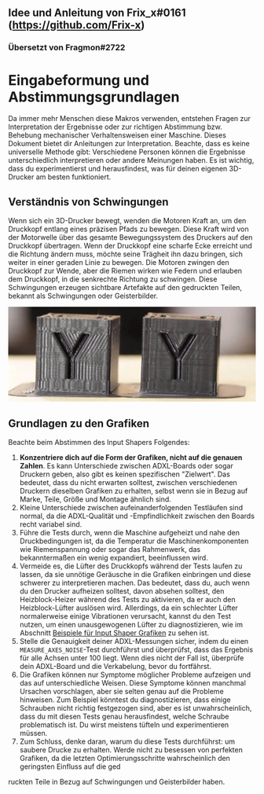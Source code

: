 ## Idee und Anleitung von Frix_x#0161 (https://github.com/Frix-x) 
### Übersetzt von Fragmon#2722 
# Eingabeformung und Abstimmungsgrundlagen

Da immer mehr Menschen diese Makros verwenden, entstehen Fragen zur Interpretation der Ergebnisse oder zur richtigen Abstimmung bzw. Behebung mechanischer Verhaltensweisen einer Maschine. Dieses Dokument bietet dir Anleitungen zur Interpretation. Beachte, dass es keine universelle Methode gibt: Verschiedene Personen können die Ergebnisse unterschiedlich interpretieren oder andere Meinungen haben. Es ist wichtig, dass du experimentierst und herausfindest, was für deinen eigenen 3D-Drucker am besten funktioniert.

## Verständnis von Schwingungen

Wenn sich ein 3D-Drucker bewegt, wenden die Motoren Kraft an, um den Druckkopf entlang eines präzisen Pfads zu bewegen. Diese Kraft wird von der Motorwelle über das gesamte Bewegungssystem des Druckers auf den Druckkopf übertragen. Wenn der Druckkopf eine scharfe Ecke erreicht und die Richtung ändern muss, möchte seine Trägheit ihn dazu bringen, sich weiter in einer geraden Linie zu bewegen. Die Motoren zwingen den Druckkopf zur Wende, aber die Riemen wirken wie Federn und erlauben dem Druckkopf, in die senkrechte Richtung zu schwingen. Diese Schwingungen erzeugen sichtbare Artefakte auf den gedruckten Teilen, bekannt als Schwingungen oder Geisterbilder.

![](images/generalities/ghosting.png)

## Grundlagen zu den Grafiken

Beachte beim Abstimmen des Input Shapers Folgendes:
  1. **Konzentriere dich auf die Form der Grafiken, nicht auf die genauen Zahlen**. Es kann Unterschiede zwischen ADXL-Boards oder sogar Druckern geben, also gibt es keinen spezifischen "Zielwert". Das bedeutet, dass du nicht erwarten solltest, zwischen verschiedenen Druckern dieselben Grafiken zu erhalten, selbst wenn sie in Bezug auf Marke, Teile, Größe und Montage ähnlich sind.
  1. Kleine Unterschiede zwischen aufeinanderfolgenden Testläufen sind normal, da die ADXL-Qualität und -Empfindlichkeit zwischen den Boards recht variabel sind.
  1. Führe die Tests durch, wenn die Maschine aufgeheizt und nahe den Druckbedingungen ist, da die Temperatur die Maschinenkomponenten wie Riemenspannung oder sogar das Rahmenwerk, das bekanntermaßen ein wenig expandiert, beeinflussen wird.
  1. Vermeide es, die Lüfter des Druckkopfs während der Tests laufen zu lassen, da sie unnötige Geräusche in die Grafiken einbringen und diese schwerer zu interpretieren machen. Das bedeutet, dass du, auch wenn du den Drucker aufheizen solltest, davon absehen solltest, den Heizblock-Heizer während des Tests zu aktivieren, da er auch den Heizblock-Lüfter auslösen wird. Allerdings, da ein schlechter Lüfter normalerweise einige Vibrationen verursacht, kannst du den Test nutzen, um einen unausgewogenen Lüfter zu diagnostizieren, wie im Abschnitt [Beispiele für Input Shaper Grafiken](./macros/axis_tuning.md) zu sehen ist.
  1. Stelle die Genauigkeit deiner ADXL-Messungen sicher, indem du einen `MEASURE_AXES_NOISE`-Test durchführst und überprüfst, dass das Ergebnis für alle Achsen unter 100 liegt. Wenn dies nicht der Fall ist, überprüfe dein ADXL-Board und die Verkabelung, bevor du fortfährst.
  1. Die Grafiken können nur Symptome möglicher Probleme aufzeigen und das auf unterschiedliche Weisen. Diese Symptome können manchmal Ursachen vorschlagen, aber sie selten genau auf die Probleme hinweisen. Zum Beispiel könntest du diagnostizieren, dass einige Schrauben nicht richtig festgezogen sind, aber es ist unwahrscheinlich, dass du mit diesen Tests genau herausfindest, welche Schraube problematisch ist. Du wirst meistens tüfteln und experimentieren müssen.
  1. Zum Schluss, denke daran, warum du diese Tests durchführst: um saubere Drucke zu erhalten. Werde nicht zu besessen von perfekten Grafiken, da die letzten Optimierungsschritte wahrscheinlich den geringsten Einfluss auf die ged

ruckten Teile in Bezug auf Schwingungen und Geisterbilder haben.
